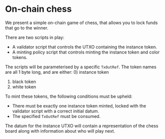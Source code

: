 
# On-chain chess

We present a simple on-chain game of chess, that allows you to lock funds
that go to the winner.

There are two scripts in play:
- A validator script that controls the UTXO containing the instance token.
- A minting policy script that controls minting the instance token and color tokens.

The scripts will be parameterised by a specific `TxOutRef`.
The token names are all 1 byte long, and are either:
0) instance token
1) black token
2) white token

To mint these tokens, the following conditions must be upheld:
- There must be exactly one instance token minted, locked with the validator script
  with a correct initial datum.
- The specified `TxOutRef` must be consumed.

The datum for the instance UTXO will contain a representation of
the chess board along with information about who will play next.
